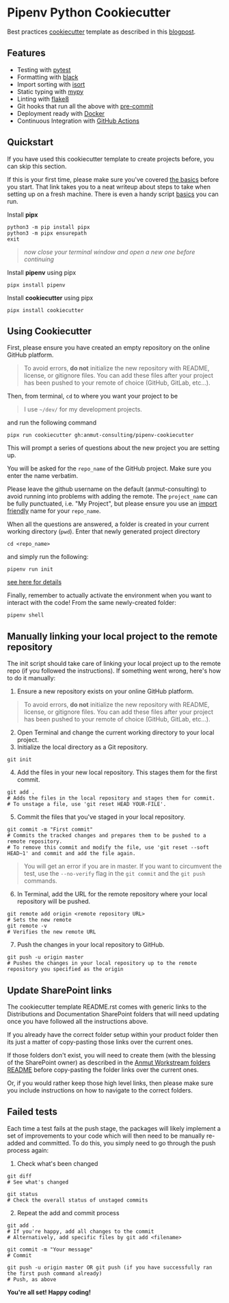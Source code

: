 # Pipenv Python Cookiecutter

Best practices [cookiecutter](https://github.com/audreyr/cookiecutter) template as described in this [blogpost](https://sourcery.ai/blog/python-best-practices/).

## Features
- Testing with [pytest](https://docs.pytest.org/en/latest/)
- Formatting with [black](https://github.com/psf/black)
- Import sorting with [isort](https://github.com/timothycrosley/isort)
- Static typing with [mypy](http://mypy-lang.org/)
- Linting with [flake8](http://flake8.pycqa.org/en/latest/)
- Git hooks that run all the above with [pre-commit](https://pre-commit.com/)
- Deployment ready with [Docker](https://docker.com/)
- Continuous Integration with [GitHub Actions](https://github.com/features/actions)

## Quickstart
If you have used this cookiecutter template to create projects before, you can skip this section.

If this is your first time, please make sure you've covered [the basics](./the_basics.md) before you start.
That link takes you to a neat writeup about steps to take when setting up on a fresh machine.
There is even a handy script [basics](./basics.sh) you can run.

Install **pipx**
```
python3 -m pip install pipx
python3 -m pipx ensurepath
exit
```
> *now close your terminal window and open a new one before continuing*

Install **pipenv** using pipx
```
pipx install pipenv
```
Install **cookiecutter** using pipx
```
pipx install cookiecutter
```

## Using Cookiecutter
First, please ensure you have created an empty repository on the online GitHub platform.
> To avoid errors, **do not** initialize the new repository with README, license, or gitignore files. You can add these files after your project has been pushed to your remote of choice (GitHub, GitLab, etc...).

Then, from terminal, `cd` to where you want your project to be
> I use `~/dev/` for my development projects.

and run the following command
```
pipx run cookiecutter gh:anmut-consulting/pipenv-cookiecutter
```
This will prompt a series of questions about the new project you are setting up.

You will be asked for the `repo_name` of the GitHub project.
Make sure you enter the name verbatim.

Please leave the github username on the default (anmut-consulting) to avoid running into problems with adding the remote.
The `project_name` can be fully punctuated, i.e. "My Project", but please ensure you use an [import friendly](https://www.python.org/dev/peps/pep-0008/#id40) name for your `repo_name`.

When all the questions are answered, a folder is created in your current working directory (`pwd`).
Enter that newly generated project directory
```
cd <repo_name>
```

and simply run the following:
```
pipenv run init
```
[see here for details](./{{cookiecutter.repo_name}}/scripts/init.sh)

Finally, remember to actually activate the environment when you want to interact with the code! From the same newly-created folder:
```
pipenv shell
```

## Manually linking your local project to the remote repository
The init script should take care of linking your local project up to the remote repo (if you followed the instructions).
If something went wrong, here's how to do it manually:

1.  Ensure a new repository exists on your online GitHub platform.
> To avoid errors, **do not** initialize the new repository with README, license, or gitignore files. You can add these files after your project has been pushed to your remote of choice (GitHub, GitLab, etc...).
2.  Open Terminal and change the current working directory to your local project.
3.  Initialize the local directory as a Git repository.
```
git init
```
4.  Add the files in your new local repository. This stages them for the first commit.
```
git add .
# Adds the files in the local repository and stages them for commit. 
# To unstage a file, use 'git reset HEAD YOUR-FILE'.
```
5.  Commit the files that you've staged in your local repository.
```
git commit -m "First commit"
# Commits the tracked changes and prepares them to be pushed to a remote repository. 
# To remove this commit and modify the file, use 'git reset --soft HEAD~1' and commit and add the file again.
```
> You will get an error if you are in master.  If you want to circumvent the test, use the `--no-verify` flag in the `git commit` and the `git push` commands.
6.  In Terminal, add the URL for the remote repository where your local repository will be pushed.
```
git remote add origin <remote repository URL>
# Sets the new remote
git remote -v
# Verifies the new remote URL
```
7.  Push the changes in your local repository to GitHub.
```
git push -u origin master
# Pushes the changes in your local repository up to the remote repository you specified as the origin
```

## Update SharePoint links
The cookiecutter template README.rst comes with generic links to the Distributions and Documentation SharePoint folders that will need updating once you have followed all the instructions above.

If you already have the correct folder setup within your product folder then its just a matter of copy-pasting those links over the current ones.

If those folders don't exist, you will need to create them (with the blessing of the SharePoint owner) as described in the [Anmut Workstream folders README](https://anmut.sharepoint.com/:w:/g/EYBW8XH-_79OqGboZSckSDIBcwOgb84VRC1MaSz3nsy35Q?e=jTmHg1) before copy-pasting the folder links over the current ones.

Or, if you would rather keep those high level links, then please make sure you include instructions on how to navigate to the correct folders.

## Failed tests
Each time a test fails at the push stage, the packages will likely implement a set of improvements to your code which will then need to be manually re-added and committed. 
To do this, you simply need to go through the push process again:
1. Check what's been changed
```
git diff
# See what's changed

git status
# Check the overall status of unstaged commits
```
2. Repeat the add and commit process
```
git add .
# If you're happy, add all changes to the commit
# Alternatively, add specific files by git add <filename>

git commit -m "Your message"
# Commit

git push -u origin master OR git push (if you have successfully ran the first push command already)
# Push, as above
```

**You're all set! Happy coding!**
